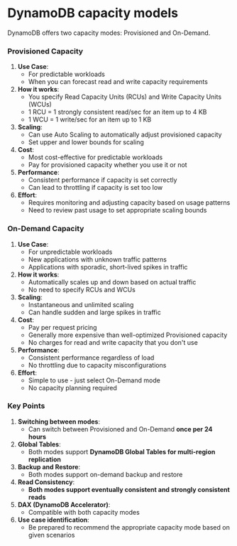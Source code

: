 # DynamoDB capacity models

&#x20;DynamoDB offers two capacity modes: Provisioned and On-Demand.

### Provisioned Capacity

1. **Use Case**:
   * For predictable workloads
   * When you can forecast read and write capacity requirements
2. **How it works**:
   * You specify Read Capacity Units (RCUs) and Write Capacity Units (WCUs)
   * 1 RCU = 1 strongly consistent read/sec for an item up to 4 KB
   * 1 WCU = 1 write/sec for an item up to 1 KB
3. **Scaling**:
   * Can use Auto Scaling to automatically adjust provisioned capacity
   * Set upper and lower bounds for scaling
4. **Cost**:
   * Most cost-effective for predictable workloads
   * Pay for provisioned capacity whether you use it or not
5. **Performance**:
   * Consistent performance if capacity is set correctly
   * Can lead to throttling if capacity is set too low
6. **Effort**:
   * Requires monitoring and adjusting capacity based on usage patterns
   * Need to review past usage to set appropriate scaling bounds

### On-Demand Capacity

1. **Use Case**:
   * For unpredictable workloads
   * New applications with unknown traffic patterns
   * Applications with sporadic, short-lived spikes in traffic
2. **How it works**:
   * Automatically scales up and down based on actual traffic
   * No need to specify RCUs and WCUs
3. **Scaling**:
   * Instantaneous and unlimited scaling
   * Can handle sudden and large spikes in traffic
4. **Cost**:
   * Pay per request pricing
   * Generally more expensive than well-optimized Provisioned capacity
   * No charges for read and write capacity that you don't use
5. **Performance**:
   * Consistent performance regardless of load
   * No throttling due to capacity misconfigurations
6. **Effort**:
   * Simple to use - just select On-Demand mode
   * No capacity planning required

### Key Points

1. **Switching between modes**:
   * Can switch between Provisioned and On-Demand **once per 24 hours**
2. **Global Tables**:
   * Both modes support **DynamoDB Global Tables for multi-region replication**
3. **Backup and Restore**:
   * Both modes support on-demand backup and restore
4. **Read Consistency**:
   * **Both modes support eventually consistent and strongly consistent reads**
5. **DAX (DynamoDB Accelerator)**:
   * Compatible with both capacity modes
6. **Use case identification**:
   * Be prepared to recommend the appropriate capacity mode based on given scenarios

